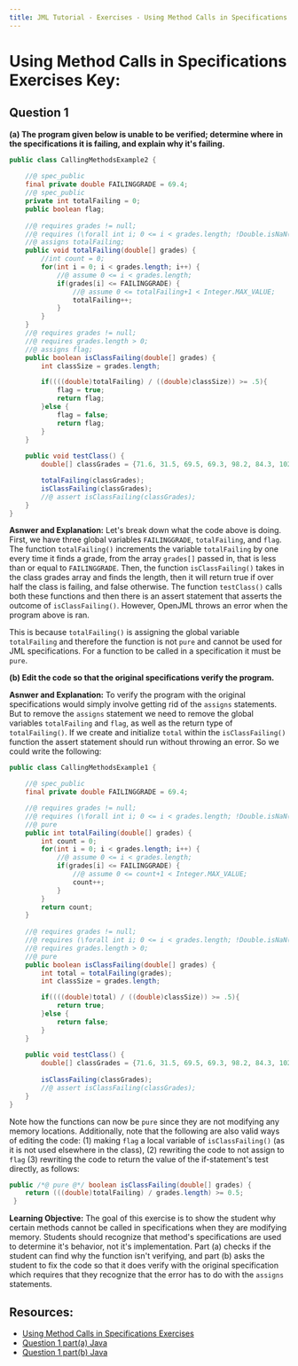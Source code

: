 ```yaml
---
title: JML Tutorial - Exercises - Using Method Calls in Specifications 
---
```

# Using Method Calls in Specifications Exercises Key:
## **Question 1**
**(a) The program given below is unable to be verified; determine where in the specifications it is failing, and explain why it's failing.**
```Java
public class CallingMethodsExample2 {
	
	//@ spec_public
	final private double FAILINGGRADE = 69.4;
	//@ spec_public
	private int totalFailing = 0;
	public boolean flag;
	
	//@ requires grades != null;
	//@ requires (\forall int i; 0 <= i < grades.length; !Double.isNaN(grades[i]));
	//@ assigns totalFailing;
	public void totalFailing(double[] grades) {
		//int count = 0;
		for(int i = 0; i < grades.length; i++) {
			//@ assume 0 <= i < grades.length;
			if(grades[i] <= FAILINGGRADE) {
				//@ assume 0 <= totalFailing+1 < Integer.MAX_VALUE;
				totalFailing++;
			}
		}
	}
	//@ requires grades != null;
	//@ requires grades.length > 0;
	//@ assigns flag;
	public boolean isClassFailing(double[] grades) {
		int classSize = grades.length;

		if((((double)totalFailing) / ((double)classSize)) >= .5){
			flag = true;
			return flag;
		}else {
			flag = false;
			return flag;
		}
	}
	
	public void testClass() {
		double[] classGrades = {71.6, 31.5, 69.5, 69.3, 98.2, 84.3, 102.0};

		totalFailing(classGrades);
		isClassFailing(classGrades);
		//@ assert isClassFailing(classGrades);
	}
}
```
**Asnwer and Explanation:**
Let's break down what the code above is doing. First, we have three global variables `FAILINGGRADE`, `totalFailing`, and `flag`. The function `totalFailing()` increments the variable `totalFailing` by one every time it finds a grade, from the array `grades[]` passed in, that is less than or equal to `FAILINGGRADE`. Then, the function `isClassFailing()` takes in the class grades array and finds the length, then it will return true if over half the class is failing, and false otherwise. The function `testClass()` calls both these functions and then there is an assert statement that asserts the outcome of `isClassFailing()`. However, OpenJML throws an error when the program above is ran.
 
This is because `totalFailing()` is assigning the global variable `totalFailing` and therefore the function is not `pure` and cannot be used for JML specifications. For a function to be called in a specification it must be `pure`.

**(b) Edit the code so that the original specifications verify the program.**

**Asnwer and Explanation:**
To verify the program with the original specifications would simply involve getting rid of the `assigns` statements. But to remove the `assigns` statement we need to remove the global variables `totalFailing` and `flag`, as well as the return type of `totalFailing()`. If we create and initialize `total` within the `isClassFailing()` function the assert statement should run without throwing an error. So we could write the following:
```Java
public class CallingMethodsExample1 {

	//@ spec_public
	final private double FAILINGGRADE = 69.4;

	//@ requires grades != null;
	//@ requires (\forall int i; 0 <= i < grades.length; !Double.isNaN(grades[i]));
	//@ pure
	public int totalFailing(double[] grades) {
		int count = 0;
		for(int i = 0; i < grades.length; i++) {
			//@ assume 0 <= i < grades.length;
			if(grades[i] <= FAILINGGRADE) {
				//@ assume 0 <= count+1 < Integer.MAX_VALUE;
				count++;
			}
		}
		return count;
	}
	
	//@ requires grades != null;
	//@ requires (\forall int i; 0 <= i < grades.length; !Double.isNaN(grades[i]));
	//@ requires grades.length > 0;
	//@ pure
	public boolean isClassFailing(double[] grades) {
		int total = totalFailing(grades);
		int classSize = grades.length;

		if((((double)total) / ((double)classSize)) >= .5){
			return true;
		}else {
			return false;
		}
	}
	
	public void testClass() {
		double[] classGrades = {71.6, 31.5, 69.5, 69.3, 98.2, 84.3, 102.0};
		
		isClassFailing(classGrades);
		//@ assert isClassFailing(classGrades);
	}
}
```
Note how the functions can now be `pure` since they are not modifying any memory locations. Additionally, note that the following are also valid ways of editing the code: (1) making `flag` a local variable of `isClassFailing()` (as it is not used elsewhere in the class), (2) rewriting the code to not assign to `flag` (3) rewriting the code to return the value of the if-statement's test directly, as follows:
```Java
public /*@ pure @*/ boolean isClassFailing(double[] grades) {
  	return (((double)totalFailing) / grades.length) >= 0.5;
 }
```
**Learning Objective:** 
The goal of this exercise is to show the student why certain methods cannot be called in specifications when they are modifying memory. Students should recognize that method's specifications are used to determine it's behavior, not it's implementation. Part (a) checks if the student can find why the function isn't verifying, and part (b) asks the student to fix the code so that it does verify with the original specification which requires that they recognize that the error has to do with the `assigns` statements.

## **Resources:**
+ [Using Method Calls in Specifications Exercises](CallingMethodsEx.md)
+ [Question 1 part(a) Java](CallingMethodsExample1.java)
+ [Question 1 part(b) Java](CallingMethodsExample2.java)


